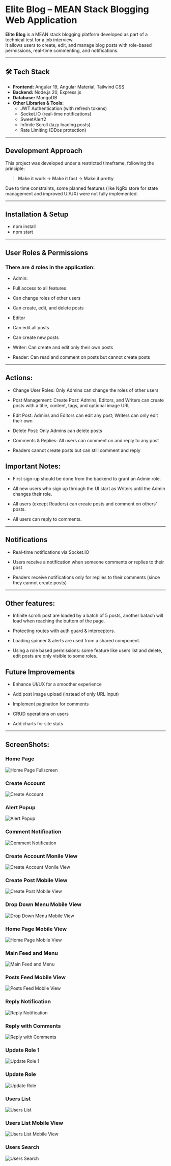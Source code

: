 # Elite Blog – MEAN Stack Blogging Web Application

**Elite Blog** is a MEAN stack blogging platform developed as part of a technical test for a job interview.  
It allows users to create, edit, and manage blog posts with role-based permissions, real-time commenting, and notifications.

---

## 🛠 Tech Stack

- **Frontend:** Angular 19, Angular Material, Tailwind CSS
- **Backend:** Node.js 20, Express.js
- **Database:** MongoDB
- **Other Libraries & Tools:**
  - JWT Authentication (with refresh tokens)
  - Socket.IO (real-time notifications)
  - SweetAlert2
  - Infinite Scroll (lazy loading posts)
  - Rate Limiting (DDos protection)

---

## Development Approach

This project was developed under a restricted timeframe, following the principle:

> **Make it work → Make it fast → Make it pretty**

Due to time constraints, some planned features (like NgRx store for state management and improved UI/UX) were not fully implemented.

---

## Installation & Setup

* npm install
* npm start

---

## User Roles & Permissions

### There are 4 roles in the application:

* Admin:

- Full access to all features

- Can change roles of other users

- Can create, edit, and delete posts

* Editor

- Can edit all posts

- Can create new posts

* Writer: Can create and edit only their own posts

* Reader: Can read and comment on posts but cannot create posts

---

## Actions:

* Change User Roles: Only Admins can change the roles of other users

* Post Management: Create Post: Admins, Editors, and Writers can create posts with a title, content, tags, and optional image URL

* Edit Post: Admins and Editors can edit any post; Writers can only edit their own

* Delete Post: Only Admins can delete posts

* Comments & Replies: All users can comment on and reply to any post

* Readers cannot create posts but can still comment and reply

## Important Notes:

* First sign-up should be done from the backend to grant an Admin role.

* All new users who sign up through the UI start as Writers until the Admin changes their role.

* All users (except Readers) can create posts and comment on others’ posts.

* All users can reply to comments.

---

## Notifications

* Real-time notifications via Socket.IO

* Users receive a notification when someone comments or replies to their post

* Readers receive notifications only for replies to their comments (since they cannot create posts)

---

## Other features:

* Infinite scroll: post are loaded by a batch of 5 posts, another batach will load when reaching the buttom of the page.

* Protecting routes with auth guard & interceptors.

* Loading spinner & alerts are used from a shared component.

* Using a role based permissions: some feature like users list and delete, edit posts are only visible to some roles..

## Future Improvements

* Enhance UI/UX for a smoother experience

* Add post image upload (instead of only URL input)

* Implement pagination for comments

* CRUD operations on users

* Add charts for site stats

---

## ScreenShots:

### Home Page
![Home Page Fullscreen](src/assets/homepage_fullscreen.png)

### Create Account
![Create Account](src/assets/create_account_fullscreen.png)

### Alert Popup
![Alert Popup](src/assets/alert_popup_fullscreen.png)

### Comment Notification
![Comment Notification](src/assets/comment_notification_recieve_fullscreen.png)

### Create Account Monile View
![Create Account Monile View](src/assets/create_account_mobileview.png)

### Create Post Mobile View
![Create Post Mobile View](src/assets/create_post_mobileview.png)

### Drop Down Menu Mobile View
![Drop Down Menu Mobile View](src/assets/drop_down_menu_mobileview.png)

### Home Page Mobile View
![Home Page Mobile View](src/assets/homepage_mobileview.png)

### Main Feed and Menu
![Main Feed and Menu](src/assets/main_feed_and_footer_fullscreen.png)

### Posts Feed Mobile View
![Posts Feed Mobile View](src/assets/posts_feed_mobileview.png)

### Reply Notification
![Reply Notification](src/assets/reply_notification_recieve_fullview.png)

### Reply with Comments
![Reply with Comments](src/assets/reply_with_comments_fullscreen.png)

### Update Role 1
![Update Role 1](src/assets/update_role_fullscreen_1.png)

### Update Role
![Update Role](src/assets/update_role_fullscreen.png)

### Users List
![Users List](src/assets/users_list_fullscreen.png)

### Users List Mobile View
![Users List Mobile View](src/assets/users_list_mobileview.png)

### Users Search
![Users Search](src/assets/users_search_fullscreen.png)

